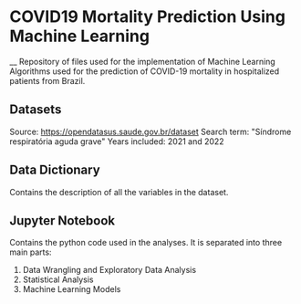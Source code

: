 # COVID19 Mortality Prediction Using Machine Learning
__
Repository of files used for the implementation of Machine Learning Algorithms used for the prediction of COVID-19 mortality in hospitalized patients from Brazil. 

## Datasets 
Source: https://opendatasus.saude.gov.br/dataset
Search term: "Síndrome respiratória aguda grave"
Years included: 2021 and 2022

## Data Dictionary
Contains the description of all the variables in the dataset.

## Jupyter Notebook 
Contains the python code used in the analyses. It is separated into three main parts: 
1) Data Wrangling and Exploratory Data Analysis
2) Statistical Analysis
3) Machine Learning Models





